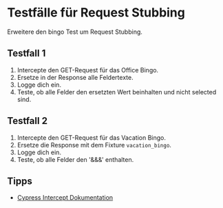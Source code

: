 # Testfälle für Request Stubbing

Erweitere den bingo Test um Request Stubbing.

## Testfall 1

1. Intercepte den GET-Request für das Office Bingo.
2. Ersetze in der Response alle Feldertexte.
3. Logge dich ein.
4. Teste, ob alle Felder den ersetzten Wert beinhalten und nicht selected sind.

## Testfall 2

1. Intercepte den GET-Request für das Vacation Bingo.
2. Ersetze die Response mit dem Fixture `vacation_bingo`.
3. Logge dich ein.
4. Teste, ob alle Felder den '&&&' enthalten.

## Tipps

- [Cypress Intercept Dokumentation](https://docs.cypress.io/api/commands/intercept)